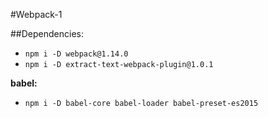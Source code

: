 #Webpack-1

##Dependencies:

- `npm i -D webpack@1.14.0`
- `npm i -D extract-text-webpack-plugin@1.0.1`

**babel:**

- `npm i -D babel-core babel-loader babel-preset-es2015`
  
